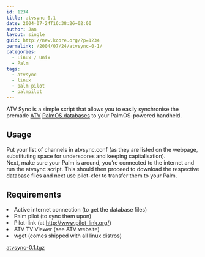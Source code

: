 ```yaml
---
id: 1234
title: atvsync 0.1
date: 2004-07-24T16:38:26+02:00
author: Jan
layout: single
guid: http://new.kcore.org/?p=1234
permalink: /2004/07/24/atvsync-0-1/
categories:
  - Linux / Unix
  - Palm
tags:
  - atvsync
  - linux
  - palm pilot
  - palmpilot
---
```

ATV Sync is a simple script that allows you to easily synchronise the premade <a href="http://www.zaval.org/products/atv/" target="_blank" rel="external">ATV</a> <a href="http://www.zaval.org/products/atv/data/" target="_blank" rel="external">PalmOS databases</a> to your PalmOS-powered handheld.

## Usage

Put your list of channels in atvsync.conf (as they are listed on the webpage, substituting space for underscores and keeping capitalisation).  
Next, make sure your Palm is around, you&#8217;re connected to the internet and run the atvsync script. This should then proceed to download the respective database files and next use pilot-xfer to transfer them to your Palm.

## Requirements

<li class="list">
  Active internet connection (to get the database files)
</li>
<li class="list">
  Palm pilot (to sync them upon)
</li>
<li class="list">
  Pilot-link (at <a href="http://www.pilot-link.org/" target="_blank" rel="external">http://www.pilot-link.org/</a>)
</li>
<li class="list">
  ATV TV Viewer (see ATV website)
</li>
<li class="list">
  wget (comes shipped with all linux distros)
</li>

[atvsync-0.1.tgz](/assets/2004/07/atvsync-0.1.tgz)
